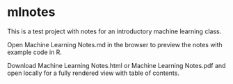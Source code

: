# mlnotes
This is a test project with notes for an introductory machine learning class.

Open Machine Learning Notes.md in the browser to preview the notes with example code in R.

Download Machine Learning Notes.html or Machine Learning Notes.pdf and open locally for a fully rendered view with table of contents.
